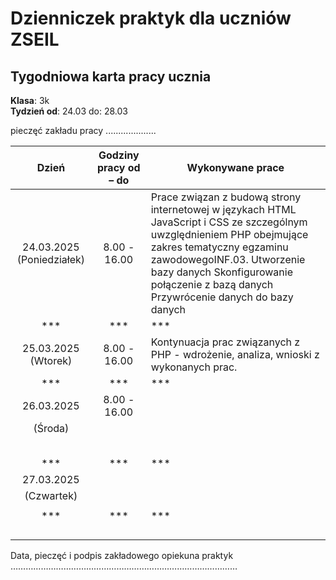# Dzienniczek praktyk dla uczniów ZSEIL 


## Tygodniowa karta pracy ucznia
**Klasa**: 3k  
**Tydzień od**: 24.03 do: 28.03

pieczęć zakładu pracy
....................
                  



| Dzień        | Godziny pracy od – do | Wykonywane prace                                   |
| :-------------: | :----------------------: |------------------------------------------------------|
| 24.03.2025 (Poniedziałek) |    8.00 - 16.00      | Prace związan z budową strony internetowej w językach HTML JavaScript i CSS ze szczególnym uwzględnieniem PHP obejmujące zakres tematyczny egzaminu zawodowegoINF.03. Utworzenie bazy danych Skonfigurowanie połączenie z bazą danych Przywrócenie danych do bazy danych |
|***          |***                   | ***                                              |
| 25.03.2025 (Wtorek)  | 8.00 - 16.00         |  Kontynuacja prac związanych  z PHP - wdrożenie, analiza, wnioski z wykonanych prac.|
|***          |***                   |***                                               |
| 26.03.2025  |  8.00 - 16.00        |                               |
| (Środa)     |                      |              |
|             |                      | |
|             |                      |  |
|             |                      |     |
|             |                      |    |
|             |                      |  |
|***          |***                   |***                                                               |
| 27.03.2025  |                      |  |
| (Czwartek)  |                      |  |
|             |                      |                          |
| ***         | ***                  | ***                                                           |
|             |                      |                                                               |
|             |                      |                                                               |
|             |                      |                                                               |
|             |                      |                                                               |


 

 
 




Data, pieczęć i podpis zakładowego opiekuna praktyk 
……………………………………………………………………………… 



